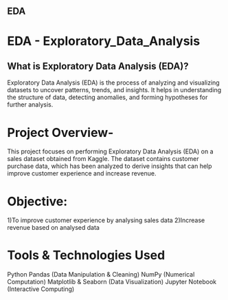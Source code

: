 ## EDA
# EDA - Exploratory_Data_Analysis

## What is Exploratory Data Analysis (EDA)?

Exploratory Data Analysis (EDA) is the process of analyzing and visualizing datasets to uncover patterns, trends, and insights. It helps in understanding the structure of data, detecting anomalies, and forming hypotheses for further analysis.

# Project Overview-

This project focuses on performing Exploratory Data Analysis (EDA) on a sales dataset obtained from Kaggle. The dataset contains customer purchase data, which has been analyzed to derive insights that can help improve customer experience and increase revenue.

# Objective:
1)To improve customer experience by analysing sales data 
2)Increase revenue based on analysed data

# Tools & Technologies Used

Python
Pandas (Data Manipulation & Cleaning)
NumPy (Numerical Computation)
Matplotlib & Seaborn (Data Visualization)
Jupyter Notebook (Interactive Computing)
